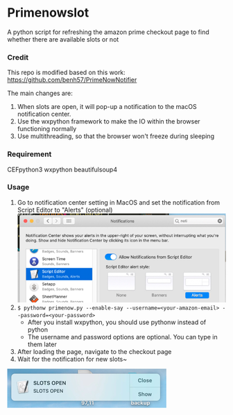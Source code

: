 # Primenowslot
A python script for refreshing the amazon prime checkout page to find whether there are available slots or not

### Credit
This repo is modified based on this work:
https://github.com/benh57/PrimeNowNotifier

The main changes are:
1. When slots are open, it will pop-up a notification to the macOS notification center. 
2. Use the wxpython framework to make the IO within the browser functioning normally
3. Use multithreading, so that the browser won't freeze during sleeping

### Requirement
CEFpython3
wxpython
beautifulsoup4

### Usage
 1. Go to notification center setting in MacOS and set the notification from Script Editor to "Alerts" (optional)
 ![Image of Notification Setting](https://github.com/ruochiz/Primenowslot/blob/master/figs/fig2.png)
 2. ```$ pythonw primenow.py --enable-say --username=<your-amazon-email> --password=<your-password>```
    - After you install wxpython, you should use pythonw instead of python
    - The username and password options are optional. You can type in them later
 3. After loading the page, navigate to the checkout page
 4. Wait for the notification for new slots~
 
 ![Image of Notification](https://github.com/ruochiz/Primenowslot/blob/master/figs/fig1.png)
